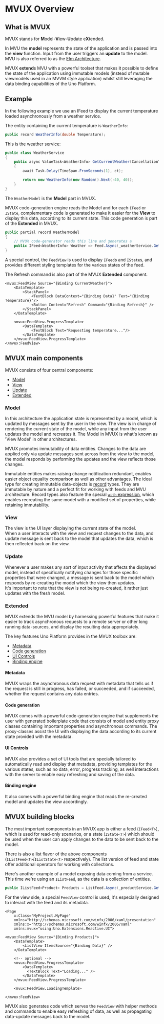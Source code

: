 ﻿---
uid: Overview.Reactive.Overview
---

# MVUX Overview

## What is MVUX

MVUX stands for **M**odel-**V**iew-**U**pdate e**X**tended.

In MVU the **model** represents the state of the application and is passed into the **view** function. Input from the user triggers an **update** to the model. MVU is also referred to as the [Elm Architecture](https://en.wikipedia.org/wiki/Elm_(programming_language)#The_Elm_Architecture).  

MVUX **extend**s MVU with a powerful toolset that makes it possible to define the state of the application using immutable models (instead of mutable viewmodels used in an MVVM style application) whilst still leveraging the data binding capabilities of the Uno Platform.


## Example

In the following example we use an IFeed to display the current temperature
loaded asynchronously from a weather service.

The entity containing the current temperature is `WeatherInfo`:

```c#
public record WeatherInfo(double Temperature);
```

This is the weather service:

```c#
public class WeatherService
{
    public async ValueTask<WeatherInfo> GetCurrentWeather(CancellationToken ct)
    {
        await Task.Delay(TimeSpan.FromSeconds(1), ct);

        return new WeatherInfo(new Random().Next(-40, 40));
    }
}
```

The `WeatherModel` is the **Model** part in MVUX.

MVUX code-generation engine reads the Model and for each `IFeed` or `IState`,
complementary code is generated to make it easier for the **View** to display this data,
according to its current state.
This code generation is part of the **Extended** in MVUX.

```c#
public partial record WeatherModel
{
    // MVUX code-generator reads this line and generates a 
    public IFeed<WeatherInfo> Weather => Feed.Async(_weatherService.GetCurrentWeather);
}

```

A special control, the `FeedView` is used to display `IFeed`s and `IState`s,
and provides different styling templates for the various states of the feed.

The Refresh command is also part of the MVUX **Extended** component.

```xaml
<mvux:FeedView Source="{Binding CurrentWeather}">
    <DataTemplate>
        <StackPanel>
            <TextBlock DataContext="{Binding Data}" Text="{Binding Temperature}"/>
            <Button Content="Refresh" Command="{Binding Refresh}" />
        </StackPanel>
    </DataTemplate>

    <mvux:FeedView.ProgressTemplate>
        <DataTemplate>
            <TextBlock Text="Requesting temperature..."/>
        </DataTemplate>
    </mvux:FeedView.ProgressTemplate>
</mvux:FeedView>
```

## MVUX main components

MVUX consists of four central components:

- [Model](#Model)
- [View](#View)
- [Update](#Update)
- [Extended](#Extended)

### Model

In this architecture the application state is represented by a model, which is updated by messages sent by the user in the view.
The view is in charge of rendering the current state of the model, while any input from the user updates the model and recreates it.
The Model in MVUX is what's known as 'View Model' in other architectures.

MVUX promotes immutability of data entities. Changes to the data are applied only via update messages sent across from the view to the model,
the model responds by performing the updates and the view reflects those changes.

Immutable entities makes raising change notification redundant, enables easier object equality comparison as well as other advantages.
The ideal type for creating immutable data-objects is
[record](https://learn.microsoft.com/en-us/dotnet/csharp/language-reference/builtin-types/record) types.
They are immutable by nature and a perfect fit for working with feeds and MVU architecture.
Record types also feature the special
[`with` expression](https://learn.microsoft.com/en-us/dotnet/csharp/language-reference/operators/with-expression),
which enables recreating the same model with a modified set of properties, while retaining immutability.

### View

The view is the UI layer displaying the current state of the model.  
When a user interacts with the view and request changes to the data,
and update message is sent back to the model that updates the data, which is then reflected back on the view.

### Update

Whenever a user makes any sort of input activity that affects the displayed model,
instead of specifically notifying changes for those specific properties that were changed,
a message is sent back to the model which responds by re-creating the model which the view then updates.  
It's important to note that the view is not being re-created, it rather just updates with the fresh model.

### Extended

MVUX extends the MVU model by harnessing powerful features that make it easier to track asynchronous requests to a remote server
or other long running data-sources, and display the resulting data appropriately.  

The key features Uno Platform provides in the MVUX toolbox are:

- [Metadata](#Metadata)
- [Code generation](#Code-Generation)
- [UI Controls](#UI-Controls)
- [Binding engine](#Binding-engine)

#### Metadata

MVUX wraps the asynchronous data request with metadata that tells us if the request is still in progress, has failed, or succeeded,
and if succeeded, whether the request contains any data entries.

#### Code generation

MVUX comes with a powerful code-generation engine that supplements the user with generated boilerplate code
that consists of model and entity proxy classes containing important properties and asynchronous commands.
The proxy-classes assist the UI with displaying the data according to its current state provided with the metadata.

#### UI Controls
MVUX also provides a set of UI tools that are specially tailored to automatically read and display that metadata,
providing templates for the various states, such as no data, error, progress tracking,
as well interactions with the server to enable easy refreshing and saving of the data.

#### Binding engine

It also comes with a powerful binding engine that reads the re-created model and updates the view accordingly.

## MVUX building blocks

The most important components in an MVUX app is either a feed (`IFeed<T>`), which is used for read-only scenarios,
or a state (`IState<T>`) which should be used when the user can apply changes to the data to be sent back to the model.

There is also a list flavor of the above components (`IListFeed<T>`/`IListState<T>` respectively).
The list version of feed and state offer additional operators for working with collections.

Here's another example of a model exposing data coming from a service.
This time we're using an `IListFeed`, as the data is a collection of entities.

```c#
public IListFeed<Product> Products = ListFeed.Async(_productService.GetProducts);
```

For the view side, a special `FeedView` control is used, it's especially designed to interact with the feed and its metadata.  

```xaml
<Page
    x:Class="MyProject.MyPage"
	xmlns="http://schemas.microsoft.com/winfx/2006/xaml/presentation"
	xmlns:x="http://schemas.microsoft.com/winfx/2006/xaml"
	xmlns:mvux="using:Uno.Extensions.Reactive.UI">

<mvux:FeedView Source="{Binding Products}">
    <DataTemplate>
        <ListView ItemsSource="{Binding Data}" />
    </DataTemplate>

    <!-- optional -->
    <mvux:FeedView.ProgressTemplate>
        <DataTemplate>
          <TextBlock Text="Loading..." />
        </DataTemplate>
    </mvux:FeedView.ProgressTemplate>

    <mvux:FeedView.LoadingTemplate>

</mvux:FeedView>
```

MVUX also generates code which serves the `FeedView` with helper methods and commands to enable easy refreshing of data,
as well as propagating data-update messages back to the model.
